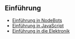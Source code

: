 
## Einführung

* [Einführung in NodeBots](/nodebots)
* [Einführung in JavaScript](/jsprimer)
* [Einführung in die Elektronik](/eprimer)

